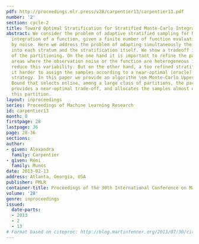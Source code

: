 ```yaml
---
pdf: http://proceedings.mlr.press/v28/carpentier13/carpentier13.pdf
number: '2'
section: cycle-2
title: Toward Optimal Stratification for Stratified Monte-Carlo Integration
abstract: We consider the problem of adaptive stratified sampling for Monte Carlo
  integration of a function, given a finite number of function evaluations perturbed
  by noise. Here we address the problem of adapting simultaneously the number of samples
  into each stratum and the stratification itself. We show a tradeoff in the size
  of the partitioning. On the one hand it is important to refine the partition in
  areas where the observation noise or the function are heterogeneous in order to
  reduce this variability. But on the other hand, a too refined stratification makes
  it harder to assign the samples according to a near-optimal (oracle) allocation
  strategy. In this paper we provide an algorithm \em Monte-Carlo Upper-Lower Confidence
  Bound that selects online, among a large class of partitions, the partition that
  provides a near-optimal trade-off, and allocates the samples almost optimally on
  this partition.
layout: inproceedings
series: Proceedings of Machine Learning Research
id: carpentier13
month: 0
firstpage: 28
lastpage: 36
page: 28-36
sections: 
author:
- given: Alexandra
  family: Carpentier
- given: Rémi
  family: Munos
date: 2013-02-13
address: Atlanta, Georgia, USA
publisher: PMLR
container-title: Proceedings of the 30th International Conference on Machine Learning
volume: '28'
genre: inproceedings
issued:
  date-parts:
  - 2013
  - 2
  - 13
# Format based on citeproc: http://blog.martinfenner.org/2013/07/30/citeproc-yaml-for-bibliographies/
---
```

